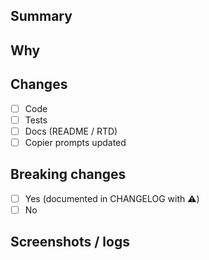 ## Summary
<!-- What does this change? -->

## Why
<!-- Problem / motivation -->

## Changes
- [ ] Code
- [ ] Tests
- [ ] Docs (README / RTD)
- [ ] Copier prompts updated

## Breaking changes
- [ ] Yes (documented in CHANGELOG with ⚠️)
- [ ] No

## Screenshots / logs
<!-- If applicable, add screenshots or command output -->
